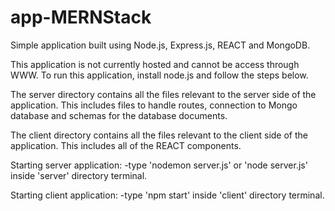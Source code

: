 # app-MERNStack
Simple application built using Node.js, Express.js, REACT and MongoDB.

This application is not currently hosted and cannot be access through WWW. To run this application, install node.js and follow the steps below.

The server directory contains all the files relevant to the server side of the application. This includes files to handle routes, connection to Mongo database and schemas for the database documents.

The client directory contains all the files relevant to the client side of the application. This includes all of the REACT components.

Starting server application:
  -type 'nodemon server.js' or 'node server.js' inside 'server' directory terminal.
  
Starting client application:
  -type 'npm start' inside 'client' directory terminal.
